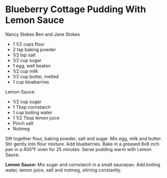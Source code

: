 # Blueberry Cottage Pudding With Lemon Sauce

Nancy Stokes
Ben and Jane Stokes

- 1 1/2 cups flour
- 2 tsp baking powder
- 1/2 tsp salt
- 1/2 cup sugar
- 1 egg, well beaten
- 1/2 cup milk
- 1/2 cup butter, melted
- 1 cup blueberries

Lemon Sauce:

- 1/2 cup sugar
- 1 Tbsp cornstarch
- 1 cup boiling water
- 1 1/2 Tbsp lemon juice
- Pinch salt
- Nutmeg

Sift together flour, baking powder, salt and sugar. Mix egg, milk and butter. Stir gently into flour mixture. Add blueberries. Bake in a greased 8x8 inch pan in a 400°F oven for 25 minutes. Serve pudding warm with Lemon Sauce.

**Lemon Sauce:** Mix sugar and cornstarch in a small saucepan. Add boiling water, lemon juice, salt and nutmeg, stirring constantly.
